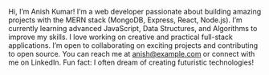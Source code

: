 Hi, I’m Anish Kumar! I’m a web developer passionate about building amazing projects with the MERN stack (MongoDB, Express, React, Node.js). I’m currently learning advanced JavaScript, Data Structures, and Algorithms to improve my skills. I love working on creative and practical full-stack applications. I’m open to collaborating on exciting projects and contributing to open source. You can reach me at anish@example.com or connect with me on LinkedIn. Fun fact: I often dream of creating futuristic technologies!
